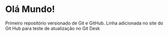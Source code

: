 # Olá Mundo!
 Primeiro repositório versionado de Git e GitHub.
 Linha adicionada no site do Git Hub para teste de atualização no Git Desk
